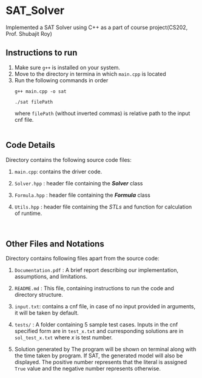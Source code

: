 # SAT_Solver
Implemented a SAT Solver using C++ as a part of course project(CS202, Prof. Shubajit Roy)

## Instructions to run

1. Make sure `g++` is installed on your system.
2. Move to the directory in termina in which `main.cpp` is located
3. Run the following commands in order
   ```
   g++ main.cpp -o sat
   ```
   ```
   ./sat filePath
   ```
   where `filePath` (without inverted commas) is relative path to the input cnf file.
<br><br>

## Code Details

Directory contains the following source code files:

1. `main.cpp`: contains the driver code.

2. `Solver.hpp` : header file containing the _**Solver**_ class

3. `Formula.hpp` : header file containing the _**Formula**_ class

4. `Utils.hpp` : header file containing the _STLs_ and function for calculation of runtime. 

<br>

## Other Files and Notations

Directory contains following files apart from the source code:

1. `Documentation.pdf` : A brief report describing our implementation, assumptions, and limitations.

2. `README.md` : This file, containing instructions to run the code and directory structure.

3. `input.txt`: contains a cnf file, in case of no input provided in arguments, it will be taken by default.

4. `tests/` : A folder containing 5 sample test cases. Inputs in the cnf specified form are in `test_x.txt` and curresponding solutions are in `sol_test_x.txt` where _x_ is test number.

5. Solution generated by The program will be shown on terminal along with the time taken by program. If SAT, the generated model will also be displayed. The positive number represents that the literal is assigned `True` value and the negative number represents otherwise.
